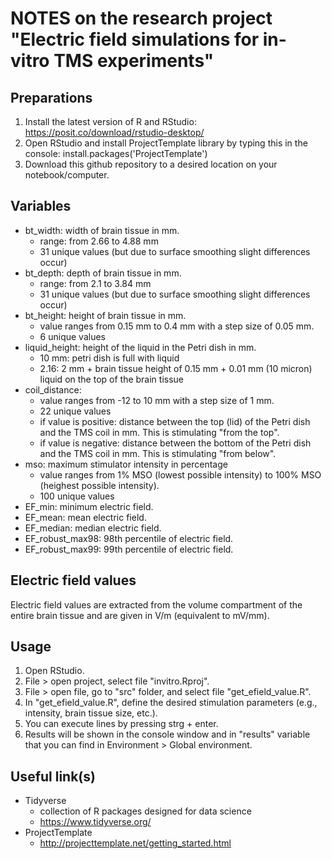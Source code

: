# NOTES on the research project "Electric field simulations for in-vitro TMS experiments"

## Preparations
1. Install the latest version of R and RStudio: https://posit.co/download/rstudio-desktop/
2. Open RStudio and install ProjectTemplate library by typing this in the console: install.packages('ProjectTemplate')
3. Download this github repository to a desired location on your notebook/computer.

## Variables
+ bt_width: width of brain tissue in mm.
	+ range: from 2.66 to 4.88 mm
	+ 31 unique values (but due to surface smoothing slight differences occur)
+ bt_depth: depth of brain tissue in mm.
	+ range: from 2.1 to 3.84 mm
	+ 31 unique values (but due to surface smoothing slight differences occur)
+ bt_height: height of brain tissue in mm.
	+ value ranges from 0.15 mm to 0.4 mm with a step size of 0.05 mm.
	+ 6 unique values
+ liquid_height: height of the liquid in the Petri dish in mm. 
	+ 10 mm: petri dish is full with liquid
	+ 2.16: 2 mm + brain tissue height of 0.15 mm + 0.01 mm (10 micron) liquid on the top of the brain tissue 
+ coil_distance: 
	+ value ranges from -12 to 10 mm with a step size of 1 mm.
	+ 22 unique values
	+ if value is positive: distance between the top (lid) of the Petri dish and the TMS coil in mm. This is stimulating "from the top".
	+ if value is negative: distance between the bottom of the Petri dish and the TMS coil in mm. This is stimulating "from below".
+ mso: maximum stimulator intensity in percentage
	+ value ranges from 1% MSO (lowest possible intensity) to 100% MSO (heighest possible intensity).
	+ 100 unique values
+ EF_min: minimum electric field.
+ EF_mean: mean electric field. 
+ EF_median: median electric field. 
+ EF_robust_max98: 98th percentile of electric field.
+ EF_robust_max99: 99th percentile of electric field.

## Electric field values
Electric field values are extracted from the volume compartment of the entire brain tissue and are given in V/m (equivalent to mV/mm). 
 
## Usage
1. Open RStudio.
2. File > open project, select file "invitro.Rproj".
3. File > open file, go to "src" folder, and select file "get_efield_value.R".
4. In "get_efield_value.R", define the desired stimulation parameters (e.g., intensity, brain tissue size, etc.).
5. You can execute lines by pressing strg + enter. 
6. Results will be shown in the console window and in "results" variable that you can find in Environment > Global environment.

## Useful link(s)
+ Tidyverse
	+ collection of R packages designed for data science
	+ https://www.tidyverse.org/
+ ProjectTemplate
	+ http://projecttemplate.net/getting_started.html